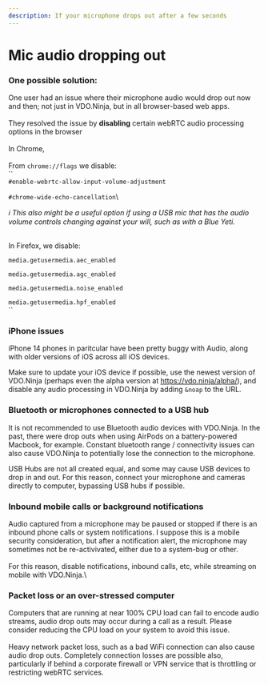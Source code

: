```yaml
---
description: If your microphone drops out after a few seconds
---
```


# Mic audio dropping out

### One possible solution:

One user had an issue where their microphone audio would drop out now and then; not just in VDO.Ninja, but in all browser-based web apps.\
\
They resolved the issue by **disabling**  certain webRTC audio processing options in the browser \
\
In Chrome, \
\
From `chrome://flags` we disable:\
``\
&#x20; `#enable-webrtc-allow-input-volume-adjustment`

&#x20; `#chrome-wide-echo-cancellation`\


_ℹ️ This also might be a useful option if using a USB mic that has the audio volume controls changing against your will, such as with a Blue Yeti._

\
In Firefox, we disable:

`media.getusermedia.aec_enabled`

`media.getusermedia.agc_enabled`

`media.getusermedia.noise_enabled`

`media.getusermedia.hpf_enabled`\
``

### iPhone issues

iPhone 14 phones in paritcular have been pretty buggy with Audio, along with older versions of iOS across all iOS devices.

Make sure to update your iOS device if possible, use the newest version of VDO.Ninja (perhaps even the alpha version at https://vdo.ninja/alpha/), and disable any audio processing in VDO.Ninja by adding `&noap` to the URL.



### Bluetooth or microphones connected to a USB hub

It is not recommended to use Bluetooth audio devices with VDO.Ninja.  In the past, there were drop outs when using AirPods on a battery-powered Macbook, for example.  Constant bluetooth range / connectivity issues can also cause VDO.Ninja to potentially lose the connection to the microphone.

USB Hubs are not all created equal, and some may cause USB devices to drop in and out. For this reason, connect your microphone and cameras directly to computer, bypassing USB hubs if possible.



### Inbound mobile calls or background notifications

Audio captured from a microphone may be paused or stopped if there is an inbound phone calls or system notifications. I suppose this is a mobile security consideration, but after a notification alert, the microphone may sometimes not be re-activivated, either due to a system-bug or other.\
\
For this reason, disable notifications, inbound calls, etc, while streaming on mobile with VDO.Ninja.\


### Packet loss or an over-stressed computer

Computers that are running at near 100% CPU load can fail to encode audio streams, audio drop outs may occur during a call as a result.  Please consider reducing the CPU load on your system to avoid this issue.\
\
Heavy network packet loss, such as a bad WiFi connection can also cause audio drop outs.  Completely connection losses are possible also, particularly if behind a corporate firewall or VPN service that is throttling or restricting webRTC services.



